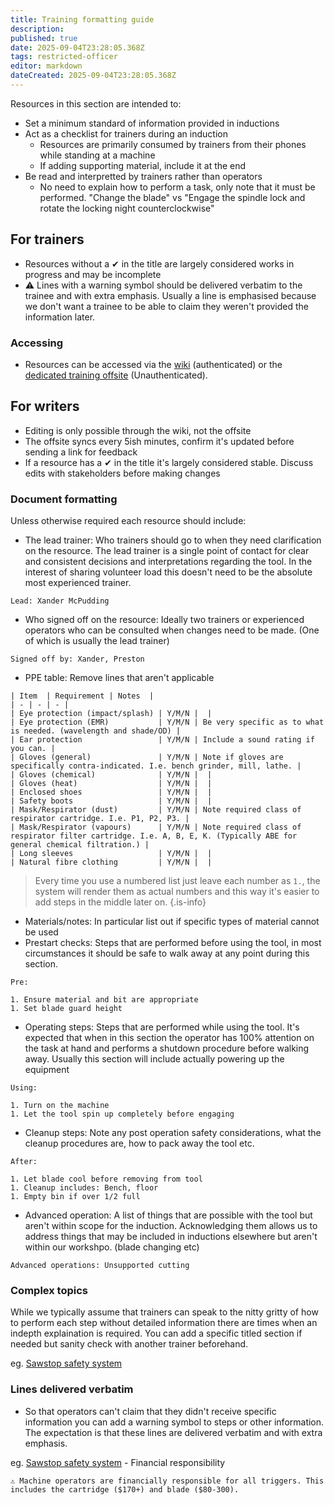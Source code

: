 ```yaml
---
title: Training formatting guide
description: 
published: true
date: 2025-09-04T23:28:05.368Z
tags: restricted-officer
editor: markdown
dateCreated: 2025-09-04T23:28:05.368Z
---
```


Resources in this section are intended to:

* Set a minimum standard of information provided in inductions
* Act as a checklist for trainers during an induction
  * Resources are primarily consumed by trainers from their phones while standing at a machine
  * If adding supporting material, include it at the end
* Be read and interpretted by trainers rather than operators
  * No need to explain how to perform a task, only note that it must be performed. "Change the blade" vs "Engage the spindle lock and rotate the locking night counterclockwise"

## For trainers

* Resources without a ✔ in the title are largely considered works in progress and may be incomplete
* ⚠️ Lines with a warning symbol should be delivered verbatim to the trainee and with extra emphasis. Usually a line is emphasised because we don't want a trainee to be able to claim they weren't provided the information later.

### Accessing

* Resources can be accessed via the [wiki](https://wiki.artifactory.org.au/en/docs/tool_inductions) (authenticated) or the [dedicated training offsite](https://train.artifactory.org.au) (Unauthenticated).

## For writers

* Editing is only possible through the wiki, not the offsite
* The offsite syncs every 5ish minutes, confirm it's updated before sending a link for feedback
* If a resource has a ✔ in the title it's largely considered stable. Discuss edits with stakeholders before making changes

### Document formatting

Unless otherwise required each resource should include:

* The lead trainer: Who trainers should go to when they need clarification on the resource. The lead trainer is a single point of contact for clear and consistent decisions and interpretations regarding the tool. In the interest of sharing volunteer load this doesn't need to be the absolute most experienced trainer.

`Lead: Xander McPudding`

* Who signed off on the resource: Ideally two trainers or experienced operators who can be consulted when changes need to be made. (One of which is usually the lead trainer)

`Signed off by: Xander, Preston`

* PPE table: Remove lines that aren't applicable

```
| Item  | Requirement | Notes  |
| - | - | - |
| Eye protection (impact/splash) | Y/M/N |  |
| Eye protection (EMR)           | Y/M/N | Be very specific as to what is needed. (wavelength and shade/OD) |
| Ear protection                 | Y/M/N | Include a sound rating if you can. |
| Gloves (general)               | Y/M/N | Note if gloves are specifically contra-indicated. I.e. bench grinder, mill, lathe. |
| Gloves (chemical)              | Y/M/N |  |
| Gloves (heat)                  | Y/M/N |  |
| Enclosed shoes                 | Y/M/N |  |
| Safety boots                   | Y/M/N |  |
| Mask/Respirator (dust)         | Y/M/N | Note required class of respirator cartridge. I.e. P1, P2, P3. |
| Mask/Respirator (vapours)      | Y/M/N | Note required class of respirator filter cartridge. I.e. A, B, E, K. (Typically ABE for general chemical filtration.) |
| Long sleeves                   | Y/M/N |  |
| Natural fibre clothing         | Y/M/N |  |
```

> Every time you use a numbered list just leave each number as `1.`, the system will render them as actual numbers and this way it's easier to add steps in the middle later on.
{.is-info}

* Materials/notes: In particular list out if specific types of material cannot be used
* Prestart checks: Steps that are performed before using the tool, in most circumstances it should be safe to walk away at any point during this section.

```
Pre:

1. Ensure material and bit are appropriate
1. Set blade guard height
```

* Operating steps: Steps that are performed while using the tool. It's expected that when in this section the operator has 100% attention on the task at hand and performs a shutdown procedure before walking away. Usually this section will include actually powering up the equipment

```
Using:

1. Turn on the machine
1. Let the tool spin up completely before engaging
```

* Cleanup steps: Note any post operation safety considerations, what the cleanup procedures are, how to pack away the tool etc.

```
After:

1. Let blade cool before removing from tool
1. Cleanup includes: Bench, floor
1. Empty bin if over 1/2 full
```

* Advanced operation: A list of things that are possible with the tool but aren't within scope for the induction. Acknowledging them allows us to address things that may be included in inductions elsewhere but aren't within our workshpo. (blade changing etc)

```
Advanced operations: Unsupported cutting
```

### Complex topics

While we typically assume that trainers can speak to the nitty gritty of how to perform each step without detailed information there are times when an indepth explaination is required. You can add a specific titled section if needed but sanity check with another trainer beforehand.

eg. [Sawstop safety system](https://wiki.artifactory.org.au/en/docs/tool_inductions/wood#sawstop-safety-feature)

### Lines delivered verbatim

* So that operators can't claim that they didn't receive specific information you can add a warning symbol to steps or other information. The expectation is that these lines are delivered verbatim and with extra emphasis.

eg. [Sawstop safety system](https://wiki.artifactory.org.au/en/docs/tool_inductions/wood#sawstop-safety-feature) - Financial responsibility

`⚠️ Machine operators are financially responsible for all triggers. This includes the cartridge ($170+) and blade ($80-300).`